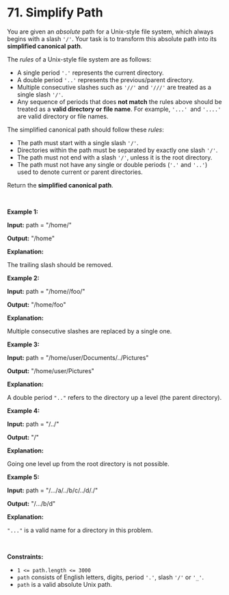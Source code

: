 # 71. Simplify Path

<p>You are given an <em>absolute</em> path for a Unix-style file system, which always begins with a slash <code>'/'</code>. Your task is to transform this absolute path into its <strong>simplified canonical path</strong>.</p>

<p>The <em>rules</em> of a Unix-style file system are as follows:</p>

<ul>
	<li>A single period <code>'.'</code> represents the current directory.</li>
	<li>A double period <code>'..'</code> represents the previous/parent directory.</li>
	<li>Multiple consecutive slashes such as <code>'//'</code> and <code>'///'</code> are treated as a single slash <code>'/'</code>.</li>
	<li>Any sequence of periods that does <strong>not match</strong> the rules above should be treated as a <strong>valid directory or</strong> <strong>file </strong><strong>name</strong>. For example, <code>'...' </code>and <code>'....'</code> are valid directory or file names.</li>
</ul>

<p>The simplified canonical path should follow these <em>rules</em>:</p>

<ul>
	<li>The path must start with a single slash <code>'/'</code>.</li>
	<li>Directories within the path must be separated by exactly one slash <code>'/'</code>.</li>
	<li>The path must not end with a slash <code>'/'</code>, unless it is the root directory.</li>
	<li>The path must not have any single or double periods (<code>'.'</code> and <code>'..'</code>) used to denote current or parent directories.</li>
</ul>

<p>Return the <strong>simplified canonical path</strong>.</p>

<p>&nbsp;</p>
<p><strong class="example">Example 1:</strong></p>

<div class="example-block">
<p><strong>Input:</strong> <span class="example-io">path = "/home/"</span></p>

<p><strong>Output:</strong> <span class="example-io">"/home"</span></p>

<p><strong>Explanation:</strong></p>

<p>The trailing slash should be removed.</p>
</div>

<p><strong class="example">Example 2:</strong></p>

<div class="example-block">
<p><strong>Input:</strong> <span class="example-io">path = "/home//foo/"</span></p>

<p><strong>Output:</strong> <span class="example-io">"/home/foo"</span></p>

<p><strong>Explanation:</strong></p>

<p>Multiple consecutive slashes are replaced by a single one.</p>
</div>

<p><strong class="example">Example 3:</strong></p>

<div class="example-block">
<p><strong>Input:</strong> <span class="example-io">path = "/home/user/Documents/../Pictures"</span></p>

<p><strong>Output:</strong> <span class="example-io">"/home/user/Pictures"</span></p>

<p><strong>Explanation:</strong></p>

<p>A double period <code>".."</code> refers to the directory up a level (the parent directory).</p>
</div>

<p><strong class="example">Example 4:</strong></p>

<div class="example-block">
<p><strong>Input:</strong> <span class="example-io">path = "/../"</span></p>

<p><strong>Output:</strong> <span class="example-io">"/"</span></p>

<p><strong>Explanation:</strong></p>

<p>Going one level up from the root directory is not possible.</p>
</div>

<p><strong class="example">Example 5:</strong></p>

<div class="example-block">
<p><strong>Input:</strong> <span class="example-io">path = "/.../a/../b/c/../d/./"</span></p>

<p><strong>Output:</strong> <span class="example-io">"/.../b/d"</span></p>

<p><strong>Explanation:</strong></p>

<p><code>"..."</code> is a valid name for a directory in this problem.</p>
</div>

<p>&nbsp;</p>
<p><strong>Constraints:</strong></p>

<ul>
	<li><code>1 &lt;= path.length &lt;= 3000</code></li>
	<li><code>path</code> consists of English letters, digits, period <code>'.'</code>, slash <code>'/'</code> or <code>'_'</code>.</li>
	<li><code>path</code> is a valid absolute Unix path.</li>
</ul>
